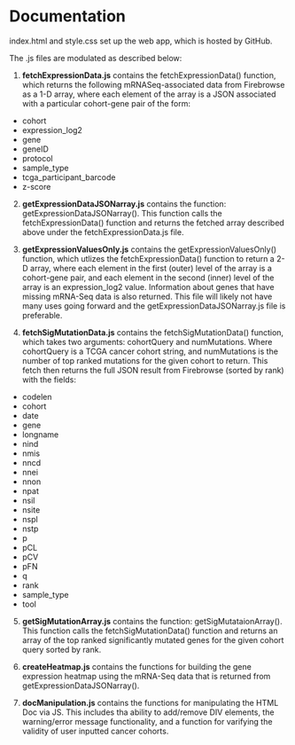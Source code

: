 # Documentation

index.html and style.css set up the web app, which is hosted by GitHub.

The .js files are modulated as described below:

1) **fetchExpressionData.js** contains the fetchExpressionData() function, which returns the following mRNASeq-associated data from Firebrowse as a 1-D array, where each element of the array is a JSON associated with a particular cohort-gene pair of the form:
* cohort
* expression_log2
* gene
* geneID
* protocol
* sample_type
* tcga_participant_barcode
* z-score

2) **getExpressionDataJSONarray.js** contains the function: getExpressionDataJSONarray(). This function calls the fetchExpressionData() function and returns the fetched array described above under the fetchExpressionData.js file.

3) **getExpressionValuesOnly.js** contains the getExpressionValuesOnly() function, which utlizes the fetchExpressionData() function to return a 2-D array, where each element in the first (outer) level of the array is a cohort-gene pair, and each element in the second (inner) level of the array is an expression_log2 value. Information about genes that have missing mRNA-Seq data is also returned. This file will likely not have many uses going forward and the getExpressionDataJSONarray.js file is preferable.

4) **fetchSigMutationData.js** contains the fetchSigMutationData() function, which takes two arguments: cohortQuery and numMutations. Where cohortQuery is a TCGA cancer cohort string, and numMutations is the number of top ranked mutations for the given cohort to return. This fetch then returns the full JSON result from Firebrowse (sorted by rank) with the fields:
* codelen
* cohort
* date
* gene
* longname
* nind
* nmis
* nncd
* nnei
* nnon
* npat
* nsil
* nsite
* nspl
* nstp
* p
* pCL
* pCV
* pFN
* q
* rank
* sample_type
* tool

5) **getSigMutationArray.js** contains the function: getSigMutataionArray(). This function calls the fetchSigMutationData() function and returns an array of the top ranked significantly mutated genes for the given cohort query sorted by rank.

6) **createHeatmap.js** contains the functions for building the gene expression heatmap using the mRNA-Seq data that is returned from getExpressionDataJSONarray().

7) **docManipulation.js** contains the functions for manipulating the HTML Doc via JS. This includes tha ability to add/remove DIV elements, the warning/error message functionality, and a function for varifying the validity of user inputted cancer cohorts.
